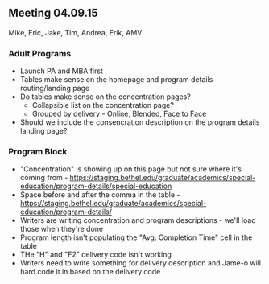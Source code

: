 ## Meeting 04.09.15
Mike, Eric, Jake, Tim, Andrea, Erik, AMV
### Adult Programs
* Launch PA and MBA first
* Tables make sense on the homepage and program details routing/landing page
* Do tables make sense on the concentration pages?
     * Collapsible list on the concentration page?
     * Grouped by delivery - Online, Blended, Face to Face
* Should we include the consencration description on the program details landing page?

### Program Block
* "Concentration" is showing up on this page but not sure where it's coming from - https://staging.bethel.edu/graduate/academics/special-education/program-details/special-education
* Space before and after the comma in the table - https://staging.bethel.edu/graduate/academics/special-education/program-details/
* Writers are writing concentration and program descriptions - we'll load those when they're done
* Program length isn't populating the "Avg. Completion Time" cell in the table
* THe "H" and "F2" delivery code isn't working
* Writers need to write something for delivery description and Jame-o will hard code it in based on the delivery code
